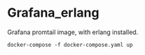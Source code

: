 # Grafana_erlang

Grafana promtail image, with erlang installed.

```docker-compose -f docker-compose.yaml up```
